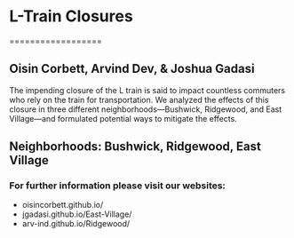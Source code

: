 # L-Train Closures
==================
## Oisin Corbett, Arvind Dev, & Joshua Gadasi
The impending closure of the L train is said to impact countless commuters who rely on the train for transportation. We analyzed the effects of this closure in three different neighborhoods—Bushwick, Ridgewood, and East Village—and formulated potential ways to mitigate the effects. 

## Neighborhoods: Bushwick, Ridgewood, East Village


### For further information please visit our websites: 
* oisincorbett.github.io/
* jgadasi.github.io/East-Village/
* arv-ind.github.io/Ridgewood/


